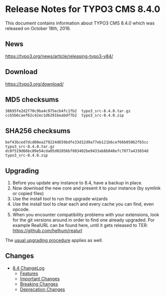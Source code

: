 Release Notes for TYPO3 CMS 8.4.0
=================================

This document contains information about TYPO3 CMS 8.4.0 which was
released on October 18th, 2016.

News
----

<https://typo3.org/news/article/releasing-typo3-v84/>

Download
--------

<https://typo3.org/download/>

MD5 checksums
-------------

    38695fe2d2f70c9ba4c975ecb4fc1fb2  typo3_src-8.4.0.tar.gz
    ccb5b6caef62c42ec1d6291beabdf7b2  typo3_src-8.4.0.zip

SHA256 checksums
----------------

    bef43bced7dcd08ea279224d659bdfe33d12d9a77eb121b6cef66b05062fb5cc  typo3_src-8.4.0.tar.gz
    dc0f519d66bc09e54cda05d02056bf083402be9433ab8b848efc7077a433654d  typo3_src-8.4.0.zip

Upgrading
---------

1.  Before you update any instance to 8.4, have a backup in place.
2.  Now download the new core and present it to your instance (by
    symlink or copied files)
3.  Use the install tool to run the upgrade wizards
4.  Use the install tool to clear each and every cache you can find,
    even opcode.
5.  When you encounter compatibility problems with your extensions, look
    for the git versions around in order to find one already upgraded.
    For example RealURL can be found here, until it gets released to
    TER: <https://github.com/helhum/realurl>

The [usual upgrading
procedure](https://docs.typo3.org/typo3cms/InstallationGuide/) applies
as well.

Changes
-------

-   [8.4
    ChangeLog](https://docs.typo3.org/typo3cms/extensions/core/8-dev/Changelog/8.4/Index.html)
    -   [Features](https://docs.typo3.org/typo3cms/extensions/core/8-dev/Changelog/8.4/Index.html#features)
    -   [Important
        Changes](https://docs.typo3.org/typo3cms/extensions/core/8-dev/Changelog/8.4/Index.html#important)
    -   [Breaking
        Changes](https://docs.typo3.org/typo3cms/extensions/core/8-dev/Changelog/8.4/Index.html#breaking-changes)
    -   [Deprecation
        Changes](https://docs.typo3.org/typo3cms/extensions/core/8-dev/Changelog/8.4/Index.html#deprecation)


